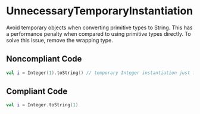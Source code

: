 # UnnecessaryTemporaryInstantiation

Avoid temporary objects when converting primitive types to String. This has a performance penalty when compared
to using primitive types directly.
To solve this issue, remove the wrapping type.

## Noncompliant Code

```kotlin
val i = Integer(1).toString() // temporary Integer instantiation just for the conversion
```
## Compliant Code

```kotlin
val i = Integer.toString(1)
```
